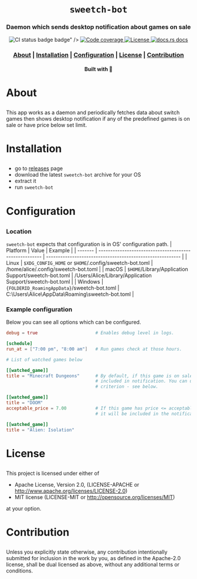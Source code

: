 <div align="center">

  <h1><code>sweetch-bot</code></h1>

  <h3>
    <strong>Daemon which sends desktop notification about games on sale</strong>
  </h3>

  <p>
    <img src="https://img.shields.io/github/workflow/status/devzbysiu/sweetch-bot/ci?style=for-the-badge" alt="CI status badge" />
    badge" />
    <a href="https://codecov.io/gh/devzbysiu/sweetch-bot">
      <img src="https://img.shields.io/codecov/c/github/devzbysiu/sweetch-bot?style=for-the-badge&token=bfdc4b9d55534910ae48fba0b8e984d0" alt="Code coverage"/>
    </a>
    <a href="https://crates.io/crates/sweetch-bot">
      <img src="https://img.shields.io/crates/l/sweetch-bot?style=for-the-badge" alt="License"/>
    </a>
    <a href="https://docs.rs/sweetch-bot">
      <img src="https://img.shields.io/badge/docs-latest-blue.svg?style=for-the-badge" alt="docs.rs docs" />
    </a>
  </p>

  <h3>
    <a href="#about">About</a>
    <span> | </span>
    <a href="#installation">Installation</a>
    <span> | </span>
    <a href="#configuration">Configuration</a>
    <span> | </span>
    <a href="#license">License</a>
    <span> | </span>
    <a href="#contribution">Contribution</a>
  </h3>

  <sub><h4>Built with 🦀</h4></sub>
</div>

# <p id="about">About</p>

This app works as a daemon and periodically fetches data about switch games then shows desktop
notification if any of the predefined games is on sale or have price below set limit.

# <p id="installation">Installation</p>

- go to [releases](https://github.com/devzbysiu/je/releases) page
- download the latest `sweetch-bot` archive for your OS
- extract it
- run `sweetch-bot`

# <p id="configuration">Configuration</p>

### Location
`sweetch-bot` expects that configuration is in OS' configuration path.
| Platform | Value                                                  | Example                                                   |
| -------  | ------------------------------------------------------ | --------------------------------------------------------- |
| Linux    | `$XDG_CONFIG_HOME` or `$HOME`/.config/sweetch-bot.toml | /home/alice/.config/sweetch-bot.toml                      |
| macOS    | `$HOME`/Library/Application Support/sweetch-bot.toml   | /Users/Alice/Library/Application Support/sweetch-bot.toml |
| Windows  | `{FOLDERID_RoamingAppData}`/sweetch-bot.toml           | C:\Users\Alice\AppData\Roaming\sweetch-bot.toml           |

### Example configuration
Below you can see all options which can be configured.
```toml
debug = true                      # Enables debug level in logs.

[schedule]
run_at = ["7:00 pm", "8:00 am"]   # Run games check at those hours.

# List of watched games below

[[watched_game]]
title = "Minecraft Dungeons"      # By default, if this game is on sale, it will be
                                  # included in notification. You can use price 
                                  # criterion - see below.

[[watched_game]]
title = "DOOM"
acceptable_price = 7.00           # If this game has price <= acceptable_price, then
                                  # it will be included in the notification.

[[watched_game]]
title = "Alien: Isolation"
```

# <p id="license">License</p>

This project is licensed under either of

- Apache License, Version 2.0, (LICENSE-APACHE or http://www.apache.org/licenses/LICENSE-2.0)
- MIT license (LICENSE-MIT or http://opensource.org/licenses/MIT)

at your option.

# <p id="contribution">Contribution</p>


Unless you explicitly state otherwise, any contribution intentionally submitted for inclusion in the work by you, as defined in the Apache-2.0 license, shall be dual licensed as above, without any additional terms or conditions.
